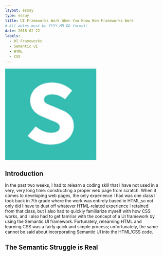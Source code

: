 ```yaml
---
layout: essay
type: essay
title: UI Frameworks Work When You Know How Frameworks Work
# All dates must be YYYY-MM-DD format!
date: 2018-02-22
labels:
  - UI Frameworks
  - Semantic UI
  - HTML
  - CSS
---
```

<img class="ui image" src="../images/semanticUI.png">

## Introduction
In the past two weeks, I had to relearn a coding skill that I have not used in a very, very long time: constructing a proper web page from scratch. When it comes to developing web pages, the only experience I had was one class I took back in 7th grade where the work was entirely based in HTML,so not only did I have to dust off whatever HTML-related experience I retained from that class, but I also had to quickly familiarize myself with how CSS works, and I also had to get familiar with the concept of a UI framework by using the Semantic UI framework. Fortunately, relearning HTML and learning CSS was a fairly quick and simple process; unfortunately, the same cannot be said about incorporating Semantic UI into the HTML/CSS code.

## The Semantic Struggle is Real
